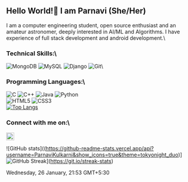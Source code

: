 ## Hello World!👋 I am Parnavi (She/Her)

I am a computer engineering student, open source enthusiast and an amateur astronomer, deeply interested in AI/ML and Algorithms.
I have experience of full stack development and android development.\
### Technical Skills:\
![MongoDB](https://img.shields.io/badge/MongoDB-%234ea94b.svg?style=for-the-badge&logo=mongodb&logoColor=white)
![MySQL](https://img.shields.io/badge/mysql-%2300f.svg?style=for-the-badge&logo=mysql&logoColor=white)
![Django](https://img.shields.io/badge/django-%23092E20.svg?style=for-the-badge&logo=django&logoColor=white)
![Git](https://img.shields.io/badge/git-%23F05033.svg?style=for-the-badge&logo=git&logoColor=white)\
### Programming Languages:\
![C](https://img.shields.io/badge/c-%2300599C.svg?style=for-the-badge&logo=c&logoColor=white)
![C++](https://img.shields.io/badge/c++-%2300599C.svg?style=for-the-badge&logo=c%2B%2B&logoColor=white)
![Java](https://img.shields.io/badge/java-%23ED8B00.svg?style=for-the-badge&logo=java&logoColor=white)
![Python](https://img.shields.io/badge/python-3670A0?style=for-the-badge&logo=python&logoColor=ffdd54)
\
![HTML5](https://img.shields.io/badge/html5-%23E34F26.svg?style=for-the-badge&logo=html5&logoColor=white)
![CSS3](https://img.shields.io/badge/css3-%231572B6.svg?style=for-the-badge&logo=css3&logoColor=white)
\
[![Top Langs](https://github-readme-stats.vercel.app/api/top-langs/?username=ParnaviKulkarni&layout=compact&theme=tokyonight_duo)](https://github.com/parnavikulkarni/github-readme-stats)

### Connect with me on:\
<a href="https://www.linkedin.com/in/parnavi-kulkarni/"><img align="left" src="https://raw.githubusercontent.com/yushi1007/yushi1007/main/images/linkedin.svg" width="21px"/></a>
\
\
![GitHub stats]((https://github-readme-stats.vercel.app/api?username=ParnaviKulkarni&show_icons=true&theme=tokyonight_duo)]
![GitHub Streak](https://github-readme-streak-stats.herokuapp.com/?user=ParnaviKulkarni&theme=tokyonight_duo)](https://git.io/streak-stats)

Wednesday, 26 January, 21:53 GMT+5:30
